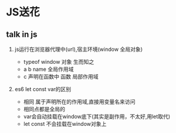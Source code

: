 # JS送花
## talk in js

1. js运行在浏览器代理中(url),宿主环境(window 全局对象)
    - typeof window 对象 生而知之
    - a b name 全局作用域
    - c 声明在函数中 函数 局部作用域

2. es6 let const var的区别
    - 相同 属于声明所在的作用域,直接用变量名来访问
    - 相同点都是全局的
    - var会自动挂载在window底下(其实是副作用，不太好,用let取代)
    - let const 不会挂载在window对象上
